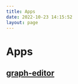 ```yaml
---
title: Apps
date: 2022-10-23 14:15:52
layout: page
---
```


# Apps

## [graph-editor](/grapheditor/)